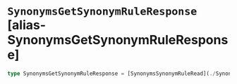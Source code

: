 # `SynonymsGetSynonymRuleResponse` [alias-SynonymsGetSynonymRuleResponse]
```typescript
type SynonymsGetSynonymRuleResponse = [SynonymsSynonymRuleRead](./SynonymsSynonymRuleRead.md);
```
